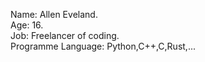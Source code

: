 Name: Allen Eveland.  
Age: 16.  
Job: Freelancer of coding.  
Programme Language: Python,C++,C,Rust,...  